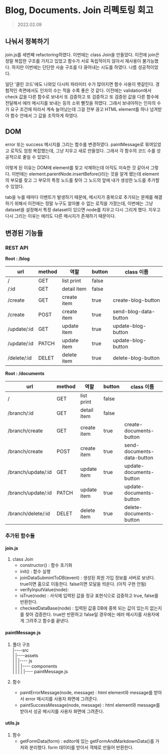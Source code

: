 # Blog, Documents. Join 리펙토링 회고

> 2022.02.09

## 나눠서 정복하기

join.js를 세번째 refactoring하였다. 이번에는 class Join을 만들었다.
이전에 join은 정말 복잡한 구조를 가지고 있었고 함수가 서로 독립적이지 않아서 재사용이 불가능했다. 하지만 이번에는 단단한 사슬 구조를 다 끊어내는 시도를 하였다. 나름 성공적이었다.

일단 '클린 코드'에도 나와있 다시피 파라미터 수가 많아지면 함수 사용이 햇갈린다. 경험적인 측면에서도 인자의 수는 적을 수록 좋은 것 같다. 이전에는 validation에서 check 값을 다른 함수로 보내서 또 검증하고 또 검증하고 또 검증된 값을 다른 함수에 전달해서 에러 메시지를 보내는 등의 소위 뻘짓을 하였다. 그래서 보내야하는 인자의 수가 요구 조건에 따라서 계속 늘어났는데 그걸 전부 끊고 HTML element를 하나 넘겨받아 함수 안에서 그 값을 조작하게 하였다.

## DOM

error 또는 success 메시지를 그리는 함수를 변경하였다. paintMessage로 묶여있었고 로직도 엄청 복잡했는데, 그냥 지우고 새로 만들었다. 그래서 각 함수의 코드 수를 성공적으로 줄일 수 있었다.

이렇게 된 이유는 DOM에 element를 찾고 삭제하는데 아직도 미숙한 것 같아서 그렇다. 이번에는 element.parentNode.insertBefore()라는 것을 알게 됐는데 element의 부모를 찾고 그 부모의 특정 노드를 찾아 그 노드의 앞에 내가 생성한 노드를 추가할 수 있었다.

tab을 누를 때마다 이벤트가 발생하기 때문에, 메시지가 중복으로 추가되는 문제를 해결하기 위해서 이전에는 정말 누구도 알아볼 수 없는 로직을 가졌는데, 이번에는 그냥 dataset을 설정해서 특정 dataset이 있으면 node를 지우고 다시 그리게 했다. 지우고 다시 그리는 이유는 에러도 다른 메시지가 존재하기 때문이다.

## 변경된 기능들

### REST API

**Root : /blog**

| url         | method | 역할        | button | class 이름            |
| ----------- | ------ | ----------- | ------ | --------------------- |
| /           | GET    | list print  | false  |                       |
| /:id        | GET    | detail item | false  |                       |
| /create     | GET    | create item | true   | create-blog-button    |
| /create     | POST   | create item | true   | send-blog-data-button |
| /update/:id | GET    | update item | true   | update-blog-button    |
| /update/:id | PATCH  | update item | true   | update-blog-button    |
| /delete/:id | DELET  | delete item | true   | delete-blog-button    |

**Root : /documents**

| url                | method | 역할        | button | class 이름                 |
| ------------------ | ------ | ----------- | ------ | -------------------------- |
| /                  | GET    | list print  | false  |                            |
| /branch/:id        | GET    | detail item | false  |                            |
| /branch/create     | GET    | create item | true   | create-documents-button    |
| /branch/create     | POST   | create item | true   | send-documents-data-button |
| /branch/update/:id | GET    | update item | true   | update-documents-button    |
| /branch/update/:id | PATCH  | update item | true   | update-documents-button    |
| /branch/delete/:id | DELET  | delete item | true   | delete-documents-button    |

### 추가된 함수들

#### join.js

1. class Join
   - constructor() : 함수 초기화
   - init() : 함수 실행
   - joinDataSubmintToDB(event) : 생성된 회원 가입 정보를 서버로 보낸다. true이면 홈으로 이동한다. false이면 모달을 띄운다. (아직 구현 안됨)
   - verifyInputValue(node):
   - isTrue(node) : 서식에 입력된 값을 정규 표현식으로 검증하고 true, false를 반환한다.
   - checkedDataBase(node) : 입력된 값중 DB에 중복 되는 값이 있는지 없는지를 찾아 검증한다. true만 반환하고 false일 경우에는 에러 메시지를 사용자에게 그려주고 함수를 끝낸다.

#### paintMessage.js

1. 폴더 구조  
   |\-\-\-\-src  
   | |\-\-\-\-assets  
   | | |\-\-\-\- js  
   | | | |\-\-\-\- components  
   | | | | |\-\-\-\- paintMessage.js  

2. 함수
   - paintErrorMessage(node, message) : html element와 message를 받아서 error 메시지를 사용자 화면에 그려준다.
   - paintSuccessMessage(node, message) : html element와 message를 받아서 성공 메시지를 사용자 화면에 그려준다.

#### utils.js

1. 함수
   - getFormData(form) : editor에 있는 getFormAndMarkdownData()를 가져와 분리했다. form 데이터를 받아서 객체로 만들어 반환한다.
